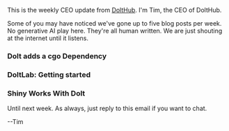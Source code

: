 This is the weekly CEO update from [DoltHub](https://www.dolthub.com/). I'm Tim, the CEO of DoltHub. 

Some of you may have noticed we've gone up to five blog posts per week. No generative AI play here. They're all human written. We are just shouting at the internet until it listens.

### Dolt adds a cgo Dependency



### DoltLab: Getting started



### Shiny Works With Dolt



Until next week. As always, just reply to this email if you want to chat.

--Tim